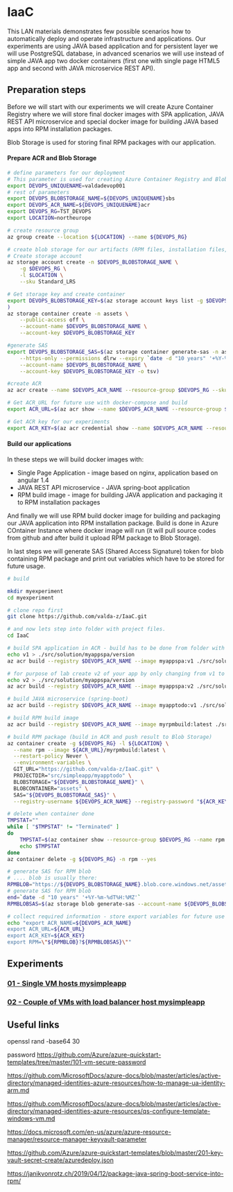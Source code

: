 # IaaC

This LAN materials demonstrates few possible scenarios how to automatically deploy and operate infrastructure and applications.
Our experiments are using JAVA based application and for persistent layer we will use PostgreSQL database, in advanced scenarios we will use instead of simple JAVA app two docker containers (first one with single page HTML5 app and second with JAVA microservice REST API).

## Preparation steps

Before we will start with our experiments we will create Azure Container Registry where we will store final docker images with SPA application, JAVA REST API microservice and special docker image for building JAVA based apps into RPM installation packages.

Blob Storage is used for storing final RPM packages with our application.

#### Prepare ACR and Blob Storage

```bash
# define parameters for our deployment
# This parameter is used for creating Azure Container Registry and Blob Storage, parameter must be unique name.
export DEVOPS_UNIQUENAME=valdadevop001
# rest of parameters
export DEVOPS_BLOBSTORAGE_NAME=${DEVOPS_UNIQUENAME}sbs
export DEVOPS_ACR_NAME=${DEVOPS_UNIQUENAME}acr
export DEVOPS_RG=TST_DEVOPS
export LOCATION=northeurope

# create resource group
az group create --location ${LOCATION} --name ${DEVOPS_RG}

# create blob storage for our artifacts (RPM files, installation files, binary files).
# Create storage account
az storage account create -n $DEVOPS_BLOBSTORAGE_NAME \
    -g $DEVOPS_RG \
    -l $LOCATION \
    --sku Standard_LRS

# Get storage key and create container
export DEVOPS_BLOBSTORAGE_KEY=$(az storage account keys list -g $DEVOPS_RG -n $DEVOPS_BLOBSTORAGE_NAME --query [0].value -o tsv
)
az storage container create -n assets \
    --public-access off \
    --account-name $DEVOPS_BLOBSTORAGE_NAME \
    --account-key $DEVOPS_BLOBSTORAGE_KEY

#generate SAS
export DEVOPS_BLOBSTORAGE_SAS=$(az storage container generate-sas -n assets \
    --https-only --permissions dlrw --expiry `date -d "10 years" '+%Y-%m-%dT%H:%MZ'` \
    --account-name $DEVOPS_BLOBSTORAGE_NAME \
    --account-key $DEVOPS_BLOBSTORAGE_KEY -o tsv)

#create ACR
az acr create --name $DEVOPS_ACR_NAME --resource-group $DEVOPS_RG --sku Standard --location ${LOCATION} --admin-enabled true

# Get ACR_URL for future use with docker-compose and build
export ACR_URL=$(az acr show --name $DEVOPS_ACR_NAME --resource-group $DEVOPS_RG --query "loginServer" --output tsv)

# Get ACR key for our experiments
export ACR_KEY=$(az acr credential show --name $DEVOPS_ACR_NAME --resource-group $DEVOPS_RG --query "passwords[0].value" --output tsv)
```

#### Build our applications

In these steps we will build docker images with:

* Single Page Application - image based on nginx, application based on angular 1.4
* JAVA REST API microservice - JAVA spring-boot application
* RPM build image - image for building JAVA application and packaging it to RPM installation packages

And finally we will use RPM build docker image for building and packaging our JAVA application into RPM installation package. Build is done in Azure COntainer Instance where docker image will run (it will pull source codes from github and after build it upload RPM package to Blob Storage). 

In last steps we will generate SAS (Shared Access Signature) token for blob containing RPM package and print out variables which have to be stored for future usage.

```bash
# build 

mkdir myexperiment
cd myexperiment

# clone repo first
git clone https://github.com/valda-z/IaaC.git

# and now lets step into folder with project files.
cd IaaC

# build SPA application in ACR - build has to be done from folder with source codes: k8s-workshop-developer
echo v1 > ./src/solution/myappspa/version
az acr build --registry $DEVOPS_ACR_NAME --image myappspa:v1 ./src/solution/myappspa

# for purpose of lab create v2 of your app by only changing from v1 to v2 in version file and build container with v2 tag
echo v2 > ./src/solution/myappspa/version
az acr build --registry $DEVOPS_ACR_NAME --image myappspa:v2 ./src/solution/myappspa

# build JAVA microservice (spring-boot)
az acr build --registry $DEVOPS_ACR_NAME --image myapptodo:v1 ./src/solution/myapptodo

# build RPM build image
az acr build --registry $DEVOPS_ACR_NAME --image myrpmbuild:latest ./src/simpleapp/myrpmbuild

# build RPM package (build in ACR and push result to Blob Storage)
az container create -g ${DEVOPS_RG} -l ${LOCATION} \
  --name rpm --image ${ACR_URL}/myrpmbuild:latest \
  --restart-policy Never \
  --environment-variables \
  GIT_URL="https://github.com/valda-z/IaaC.git" \
  PROJECTDIR="src/simpleapp/myapptodo" \
  BLOBSTORAGE="${DEVOPS_BLOBSTORAGE_NAME}" \
  BLOBCONTAINER="assets" \
  SAS="${DEVOPS_BLOBSTORAGE_SAS}" \
  --registry-username ${DEVOPS_ACR_NAME} --registry-password "${ACR_KEY}"

# delete when container done
TMPSTAT=""
while [ "$TMPSTAT" != "Terminated" ]
do
    TMPSTAT=$(az container show --resource-group $DEVOPS_RG --name rpm --query containers[0].instanceView.currentState.state -o tsv)
    echo $TMPSTAT
done
az container delete -g ${DEVOPS_RG} -n rpm --yes

# generate SAS for RPM blob
# .... blob is usually there: 
RPMBLOB="https://${DEVOPS_BLOBSTORAGE_NAME}.blob.core.windows.net/assets/noarch/mysimpleapp-0.1.0H-0.noarch.rpm"
# generate SAS for RPM blob
end=`date -d "10 years" '+%Y-%m-%dT%H:%MZ'`
RPMBLOBSAS=$(az storage blob generate-sas --account-name ${DEVOPS_BLOBSTORAGE_NAME} -c assets -n "noarch/mysimpleapp-0.1.0H-0.noarch.rpm" --permissions r --expiry $end --https-only -o tsv)

# collect required information - store export variables for future use
echo "export ACR_NAME=${DEVOPS_ACR_NAME}
export ACR_URL=${ACR_URL}
export ACR_KEY=${ACR_KEY}
export RPM=\"${RPMBLOB}?${RPMBLOBSAS}\""
```

## Experiments

### [01 - Single VM hosts mysimpleapp](01-singlevm/)
### [02 - Couple of VMs with load balancer host mysimpleapp](02-balancedvm)

## Useful links

openssl rand -base64 30

password
https://github.com/Azure/azure-quickstart-templates/tree/master/101-vm-secure-password

https://github.com/MicrosoftDocs/azure-docs/blob/master/articles/active-directory/managed-identities-azure-resources/how-to-manage-ua-identity-arm.md

https://github.com/MicrosoftDocs/azure-docs/blob/master/articles/active-directory/managed-identities-azure-resources/qs-configure-template-windows-vm.md

https://docs.microsoft.com/en-us/azure/azure-resource-manager/resource-manager-keyvault-parameter

https://github.com/Azure/azure-quickstart-templates/blob/master/201-key-vault-secret-create/azuredeploy.json


https://janikvonrotz.ch/2019/04/12/package-java-spring-boot-service-into-rpm/



